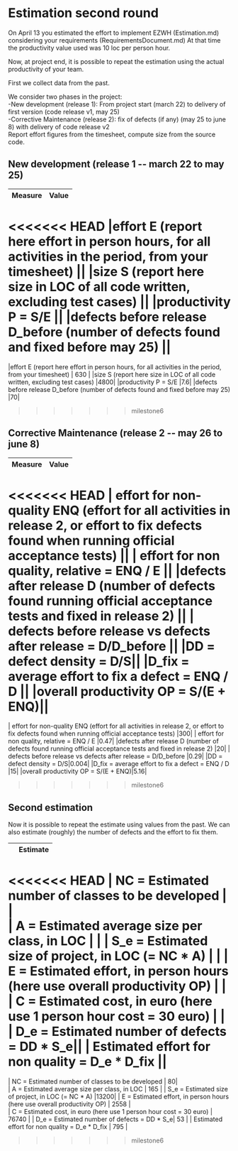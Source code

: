 # Estimation second round

On April 13 you estimated the effort to implement EZWH (Estimation.md) considering your requirements (RequirementsDocument.md)
At that time the productivity value used was 10 loc per person hour.   

Now, at project end, it is possible to repeat the 
estimation using the actual productivity of your team.


First we collect data from the past.   

We consider two phases in the project: <br>
-New development (release 1): From project start (march 22) to delivery of first version (code release v1, may 25) <br>
-Corrective Maintenance (release 2): fix of defects (if any)  (may 25 to june 8) with delivery of code release v2  <br>
Report effort figures from the timesheet, compute size from the source code.

## New development (release 1  -- march 22 to may 25)
| Measure| Value |
|---|---|
<<<<<<< HEAD
|effort E (report here effort in person hours, for all activities in the period, from your timesheet)  ||
|size S (report here size in LOC of all code written, excluding test cases)  ||
|productivity P = S/E ||
|defects before release D_before (number of defects found and fixed before may 25) ||
=======
|effort E (report here effort in person hours, for all activities in the period, from your timesheet)  | 630 |
|size S (report here size in LOC of all code written, excluding test cases)  |4800|
|productivity P = S/E |7.6|
|defects before release D_before (number of defects found and fixed before may 25) |70|
>>>>>>> milestone6



## Corrective Maintenance (release 2 -- may 26 to june 8)

| Measure | Value|
|---|---|
<<<<<<< HEAD
| effort for non-quality ENQ (effort for all activities in release 2, or effort to fix defects found when running official acceptance tests) ||
| effort for non quality, relative = ENQ / E ||
|defects after release D (number of defects found running official acceptance tests and  fixed in release 2) ||
| defects before release vs defects after release = D/D_before ||
|DD = defect density = D/S||
|D_fix = average effort to fix a defect = ENQ / D ||
|overall productivity OP = S/(E + ENQ)||
=======
| effort for non-quality ENQ (effort for all activities in release 2, or effort to fix defects found when running official acceptance tests) |300|
| effort for non quality, relative = ENQ / E |0.47|
|defects after release D (number of defects found running official acceptance tests and  fixed in release 2) |20|
| defects before release vs defects after release = D/D_before |0.29|
|DD = defect density = D/S|0.004|
|D_fix = average effort to fix a defect = ENQ / D |15|
|overall productivity OP = S/(E + ENQ)|5.16|
>>>>>>> milestone6

## Second estimation

Now it is possible to repeat the estimate using values from the past. We can also estimate (roughly) the number of defects and the effort to fix them.

|             | Estimate                        |             
| ----------- | ------------------------------- |  
<<<<<<< HEAD
| NC =  Estimated number of classes to be developed                 |                         |             
|  A = Estimated average size per class, in LOC                     |                            | 
| S_e = Estimated size of project, in LOC (= NC * A)                  |                                |
| E = Estimated effort, in person hours (here use overall productivity OP)  |                                  |   
| C = Estimated cost, in euro (here use 1 person hour cost = 30 euro)                   |         | 
| D_e = Estimated number of defects = DD * S_e||
| Estimated effort for non quality = D_e * D_fix ||
=======
| NC =  Estimated number of classes to be developed                 | 80|             
|  A = Estimated average size per class, in LOC                     | 165 | 
| S_e = Estimated size of project, in LOC (= NC * A)                  |13200|
| E = Estimated effort, in person hours (here use overall productivity OP)  |    2558     |   
| C = Estimated cost, in euro (here use 1 person hour cost = 30 euro)                   |    76740  | 
| D_e = Estimated number of defects = DD * S_e| 53 |
| Estimated effort for non quality = D_e * D_fix | 795 |
>>>>>>> milestone6

